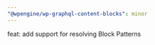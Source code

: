 ```yaml
---
"@wpengine/wp-graphql-content-blocks": minor
---
```


feat: add support for resolving Block Patterns
